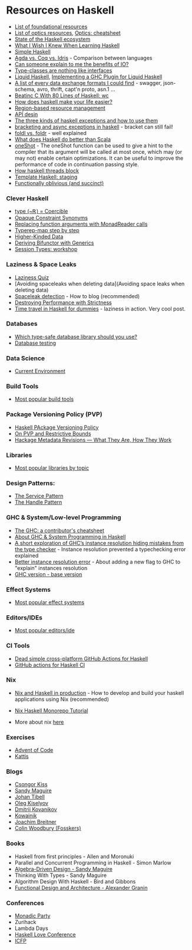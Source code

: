 Resources on Haskell
====================

- [List of foundational resources](https://github.com/cohomolo-gy/haskell-resources)
- [List of optics resources](https://github.com/cohomolo-gy/optics-resources), [Optics: cheatsheet](https://gist.github.com/monadplus/4c742bd49ff601ad1dd49f4dcac9c5e3)
- [State of the Haskell ecosystem](https://github.com/Gabriel439/post-rfc/blob/master/sotu.md)
- [What I Wish I Knew When Learning Haskell](http://dev.stephendiehl.com/hask/index.html)
- [Simple Haskell](https://www.simplehaskell.org/)
- [Agda vs. Coq vs. Idris](https://whatisrt.github.io/dependent-types/2020/02/18/agda-vs-coq-vs-idris.html) - Comparison between languages
- [Can someone explain to me the benefits of IO?](https://www.reddit.com/r/scala/comments/8ygjcq/can_someone_explain_to_me_the_benefits_of_io/e2jfp9b/)
- [Type-classes are nothing like interfaces](https://blog.tmorris.net/posts/type-classes-are-nothing-like-interfaces/index.html)
- [Liquid Haskell](https://ucsd-progsys.github.io/liquidhaskell/), [Implementing a GHC Plugin for Liquid Haskell](https://www.well-typed.com/blog/2020/08/implementing-a-ghc-plugin-for-liquid-haskell/)
- [A list of every data exchange formats I could find](https://gist.github.com/gelisam/13d04ac5a54b577b2492785c1084281f) - swagger, json-schema, avro, thrift, capt'n proto, asn.1 ...
- [Beatinc C With 80 Lines of Haskell: wc](https://chrispenner.ca/posts/wc)
- [How does haskell make your life easier?](https://williamyaoh.com/posts/2019-11-30-how-does-haskell-make-life-easier.html)
- [Region-based resource management](http://okmij.org/ftp/Haskell/regions.html)
- [API desin](https://gist.github.com/Gabriel439/563fa662f84e0a845c79775756cfce78)
- [The three kinds of haskell exceptions and how to use them](https://www.tweag.io/blog/2020-04-16-exceptions-in-haskell/)
- [bracketing and async exceptions in haskell](https://joeyh.name/blog/entry/bracketing_and_async_exceptions_in_haskell/) - bracket can still fail!
- [foldl vs. foldr](https://github.com/hasura/graphql-engine/pull/2933#discussion_r328821960) - well explained
- [What does Haskell do better than Scala](https://www.reddit.com/r/hascalator/comments/ahv098/ok_ill_bite_what_does_haskell_do_better_than_scala/eeocdhl/)
- [oneShot](https://hackage.haskell.org/package/base-4.14.0.0/docs/GHC-Exts.html#v:oneShot) - The oneShot function can be used to give a hint to the compiler that its argument will be called at most once, which may (or may not) enable certain optimizations. It can be useful to improve the performance of code in continuation passing style.
- [How haskell threads block](http://www.wjwh.eu/posts/2020-07-10-haskell-thread-blocked.html)
- [Template Haskell: staging](http://web.cecs.pdx.edu/~sheard/course/AdvancedFP/notes/StagingInHaskell.pdf)
- [Functionally oblivious (and succinct)](https://www.cs.ox.ac.uk/ralf.hinze/WG2.8/33/slides/Edward.pdf)

### Clever Haskell

- [type (~Ꭱ) = Coercible](https://www.reddit.com/r/haskelltil/comments/dh9z2a/type_coercible/)
- [Opaque Constraint Synonyms](https://kcsongor.github.io/opaque-constraint-synonyms/)
- [Replacing function arguments with MonadReader calls](https://gist.github.com/i-am-tom/23d36a0598936572407794883548c900)
- [Typerep-map step by step](https://kowainik.github.io/posts/2018-07-11-typerep-map-step-by-step)
- [Higher-Kinded Data](https://reasonablypolymorphic.com/blog/higher-kinded-data/)
- [Deriving Bifunctor with Generics](https://kcsongor.github.io/generic-deriving-bifunctor/#incoherent-instances)
- [Session Types: workshop](https://github.com/coot/monadic-party2019)

### Laziness & Space Leaks

- [Laziness Quiz](https://www.parsonsmatt.org/2018/12/04/laziness_quiz.html)
- [Avoiding spaceleaks when deleting data](Avoiding space leaks when deleting data)
- [Spaceleak detection](https://github.com/ndmitchell/spaceleak) - How to blog (recommended)
- [Destroying Performance with Strictness](https://neilmitchell.blogspot.com/2013/08/destroying-performance-with-strictness.html)
- [Time travel in Haskell for dummies](https://kcsongor.github.io/time-travel-in-haskell-for-dummies/) - laziness in action. Very cool post.

### Databases

- [Which type-safe database library should you use?](https://williamyaoh.com/posts/2019-12-14-typesafe-db-libraries.html)
- [Database testing](https://gist.github.com/monadplus/862d130ccd9a959581e00bf8e99b47f4)

### Data Science

- [Current Environment](http://www.datahaskell.org/docs//community/current-environment.html)

### Build Tools

- [Most popular build tools](./haskell/build_tools.md)

### Package Versioning Policy (PVP)

- [Haskell PAckage Versioning Policy](https://pvp.haskell.org/?rdfrom=https%3A%2F%2Fwiki.haskell.org%2Findex.php%3Ftitle%3DPackage_versioning_policy%26redirect%3Dno)
- [On PVP and Restrictive Bounds](https://www.reddit.com/r/haskell/comments/gf7uw8/on_pvp_and_restrictive_bounds/fpv3dtg/)
- [Hackage Metadata Revisions — What They Are, How They Work](https://github.com/haskell-infra/hackage-trustees/blob/master/revisions-information.md)

### Libraries

- [Most popular libraries by topic](./haskell/libraries.md)

### Design Patterns:

- [The Service Pattern](https://www.schoolofhaskell.com/user/meiersi/the-service-pattern)
- [The Handle Pattern](https://jaspervdj.be/posts/2018-03-08-handle-pattern.html)

### GHC & System/Low-level Programming

- [The GHC: a contributor's cheatsheet](https://ghc.dev/)
- [About GHC & System Programming in Haskell](./haskell/low_level.md)
- [A short exploration of GHC’s instance resolution hiding mistakes from the type checker](https://dorchard.blog/2020/06/03/a-short-exploration-of-ghcs-instance-resolution-hiding-mistakes-from-the-type-checker/) - Instance resolution prevented a typechecking error explained
- [Better instance resolution error](https://mgsloan.com/posts/inspecting-haskell-instance-resolution/) - About adding a new flag to GHC to "explain" instances resolution
- [GHC version - base version](https://wiki.haskell.org/Base_package)

### Effect Systems

- [Most popular effect systems](./haskell/effect-systems.md)

### Editors/IDEs

- [Most popular editors/ide](./haskell/editors.md)

### CI Tools

- [Dead simple cross-platform GitHub Actions for Haskell](https://kodimensional.dev/github-actions)
- [GitHub actions for Haskell CI](https://markkarpov.com/post/github-actions-for-haskell-ci.html)

### Nix

- [Nix and Haskell in production](https://github.com/Gabriel439/haskell-nix) - How to develop and build your haskell applications using Nix (recommended)
- [Nix Haskell Monorepo Tutorial](https://github.com/fghibellini/nix-haskell-monorepo)

- More about nix [here](./nix.md)

### Exercises

- [Advent of Code](https://adventofcode.com/)
- [Kattis](https://open.kattis.com/)

### Blogs

- [Csongor Kiss](https://kcsongor.github.io/)
- [Sandy Maguire](https://reasonablypolymorphic.com/)
- [Johan Tibell](http://blog.johantibell.com/)
- [Oleg Kiselyov](http://okmij.org/ftp/)
- [Dmitrii Kovanikov](https://kodimensional.dev/)
- [Kowainik](https://kowainik.github.io/)
- [Joachim Breitner](https://www.joachim-breitner.de/blog)
- [Colin Woodbury (Fosskers)](https://www.fosskers.ca/en/blog)

### Books

- Haskell from first principles - Allen and Moronuki
- Parallel and Concurrent Programming in Haskell - Simon Marlow
- [Algebra-Driven Design - Sandy Maguire](https://algebradriven.design/)
- Thinking With Types - Sandy Maguire
- Algorithm Design With Haskell - Bird and Gibbons
- [Functional Design and Architecture - Alexander Granin](https://graninas.com/functional-design-and-architecture-book/)

### Conferences

- [Monadic Party](https://monadic.party/)
- Zurihack
- Lambda Days
- [Haskell Love Conference](https://haskell.love/)
- [ICFP](https://icfp20.sigplan.org/)
